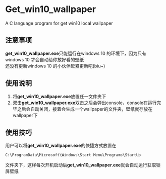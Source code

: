# Get_win10_wallpaper
A C language program for get win10 local wallpaper

## 注意事项
**get_win10_wallpaper.exe**只能运行在windows 10 的环境下，因为只有windows 10 才会自动给你放好看的壁纸  
还没有更新windows 10 的小伙伴赶紧更新吧(biu~)

## 使用说明
1. 将**get_win10_wallpaper.exe**放置任一文件夹下
2. 双击**get_win10_wallpaper.exe**双击之后会弹出console，console在运行完毕之后会自动关闭，接着会生成一个wallpaper的文件夹，壁纸就存放在wallpaper下

## 使用技巧
用户可以将**get_win10_wallpaper.exe**的快捷方式放置在
```
C:\ProgramData\Microsoft\Windows\Start Menu\Programs\StartUp
```
文件夹下，这样每次开机启动后**get_win10_wallpaper.exe**就会自动运行获取锁屏壁纸
